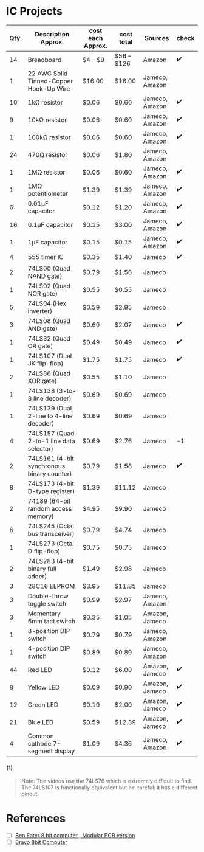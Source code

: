 # IC Projects


| Qty.	| Description	Approx. | cost each	Approx. | cost total	| Sources | check |
|-|-|-|-|-|-|
|14	|Breadboard |$4 – $9	| $56 – $126	|  Amazon | :heavy_check_mark: |
| 1	| 22 AWG Solid Tinned-Copper Hook-Up Wire |  $16.00	| $16.00	| Jameco, Amazon |
| 10	| 1kΩ resistor | $0.06	| $0.60	| Jameco, Amazon| :heavy_check_mark: |
| 9	| 10kΩ resistor | $0.06	| $0.60	| Jameco, Amazon | :heavy_check_mark: |
| 1	| 100kΩ resistor | $0.06	| $0.60	| Jameco, Amazon | :heavy_check_mark: |
| 24	| 470Ω resistor | $0.06	| $1.80	| Jameco, Amazon | 
| 1	| 1MΩ resistor | $0.06	| $0.60	| Jameco, Amazon | :heavy_check_mark: |
| 1	| 1MΩ potentiometer | $1.39	| $1.39	| Jameco, Amazon | :heavy_check_mark: |
| 6	| 0.01µF capacitor | $0.12	| $1.20	| Jameco, Amazon | :heavy_check_mark: |
| 16	| 0.1µF capacitor | $0.15	| $3.00	| Jameco, Amazon | :heavy_check_mark: |
| 1	| 1µF capacitor | $0.15	| $0.15	| Jameco, Amazon | :heavy_check_mark: |
| 4	| 555 timer IC | $0.35	| $1.40	| Jameco | :heavy_check_mark: |
| 2	| 74LS00 (Quad NAND gate) | $0.79	| $1.58	| Jameco | 
| 1	| 74LS02 (Quad NOR gate) | $0.55	| $0.55	| Jameco | 
| 5	| 74LS04 (Hex inverter) | $0.59	| $2.95	| Jameco | 
| 3	| 74LS08 (Quad AND gate) | $0.69	| $2.07	| Jameco | :heavy_check_mark: |
| 1	| 74LS32 (Quad OR gate) | $0.49	| $0.49	| Jameco | :heavy_check_mark: |
| 1	| 74LS107 (Dual JK flip-flop) |  $1.75	| $1.75	| Jameco |  :heavy_check_mark: |
| 2	| 74LS86 (Quad XOR gate) | $0.55	| $1.10	| Jameco | 
| 1	| 74LS138 (3-to-8 line decoder) | $0.69	| $0.69	| Jameco |
| 1	| 74LS139 (Dual 2-line to 4-line decoder) | $0.69	| $0.69	| Jameco | 
| 4	| 74LS157 (Quad 2-to-1 line data selector)| $0.69	| $2.76	| Jameco | -1 |
| 2	| 74LS161 (4-bit synchronous binary counter)| $0.79	| $1.58	| Jameco | :heavy_check_mark: |
| 8	| 74LS173 (4-bit D-type register) | $1.39	| $11.12	| Jameco | 
| 2	| 74189 (64-bit random access memory) | $4.95	| $9.90	| Jameco | 
| 6	| 74LS245 (Octal bus transceiver) | $0.79	| $4.74	| Jameco | 
| 1	| 74LS273 (Octal D flip-flop) | $0.75	| $0.75	| Jameco | 
| 2	| 74LS283 (4-bit binary full adder) | $1.49	| $2.98	| Jameco | 
| 3	| 28C16 EEPROM | $3.95	| $11.85	| Jameco | 
| 3	| Double-throw toggle switch | $0.99	| $2.97	| Jameco, Amazon | 
| 3	| Momentary 6mm tact switch | $0.35	| $1.05	| Amazon, Jameco | 
| 1	| 8-position DIP switch | $0.79	| $0.79	| Jameco, Amazon | 
| 1	| 4-position DIP switch | $0.89	| $0.89	| Jameco, Amazon | 
| 44	| Red LED | $0.12	| $6.00	| Amazon, Jameco | :heavy_check_mark: |
| 8	| Yellow LED | $0.09	| $0.90	| Amazon, Jameco | :heavy_check_mark: |
| 12	| Green LED | $0.10	| $2.00	| Amazon, Jameco | :heavy_check_mark: |
| 21	| Blue LED | $0.59	| $12.39	| Amazon, Jameco | :heavy_check_mark: |
| 4	| Common cathode 7-segment display | $1.09	| $4.36	| Jameco, Amazon | :heavy_check_mark: |

#### (1)
> Note: The videos use the 74LS76 which is extremely difficult to find. The 74LS107 is functionally equivalent but be careful: it has a different pinout.

# References

- [ ] [Ben Eater 8 bit computer , Modular PCB version](https://www.youtube.com/watch?v=wOXxTTTeM90&t=3s)
- [ ] [Bravo 8bit Computer](https://www.youtube.com/playlist?list=PLGAKSr7ldWJGOftDSv8rVRprKX-267lCA)
